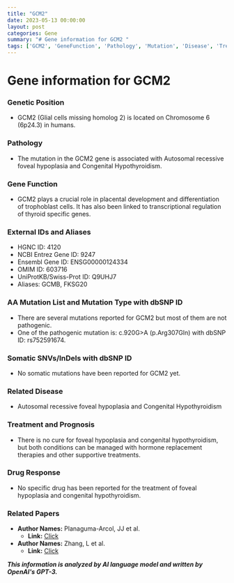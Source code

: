```yaml
---
title: "GCM2"
date: 2023-05-13 00:00:00
layout: post
categories: Gene
summary: "# Gene information for GCM2 "
tags: ['GCM2', 'GeneFunction', 'Pathology', 'Mutation', 'Disease', 'Treatment', 'DrugResponse', 'RelatedPapers']
---
```


# Gene information for GCM2 

### Genetic Position
- GCM2 (Glial cells missing homolog 2) is located on Chromosome 6 (6p24.3) in humans. 

### Pathology
- The mutation in the GCM2 gene is associated with Autosomal recessive foveal hypoplasia and Congenital Hypothyroidism.
        
### Gene Function
- GCM2 plays a crucial role in placental development and differentiation of trophoblast cells. It has also been linked to transcriptional regulation of thyroid specific genes.

### External IDs and Aliases
- HGNC ID: 4120
- NCBI Entrez Gene ID: 9247 
- Ensembl Gene ID: ENSG00000124334 
- OMIM ID: 603716 
- UniProtKB/Swiss-Prot ID: Q9UHJ7
- Aliases: GCMB, FKSG20
 
### AA Mutation List and Mutation Type with dbSNP ID
- There are several mutations reported for GCM2 but most of them are not pathogenic. 
- One of the pathogenic mutation is: c.920G>A (p.Arg307Gln) with dbSNP ID: rs752591674.

### Somatic SNVs/InDels with dbSNP ID
- No somatic mutations have been reported for GCM2 yet.

### Related Disease
- Autosomal recessive foveal hypoplasia and Congenital Hypothyroidism

### Treatment and Prognosis
- There is no cure for foveal hypoplasia and congenital hypothyroidism, but both conditions can be managed with hormone replacement therapies and other supportive treatments.

### Drug Response
- No specific drug has been reported for the treatment of foveal hypoplasia and congenital hypothyroidism.

### Related Papers
- **Author Names:** Planaguma-Arcol, JJ et al. 
  - **Link:** [Click](https://www.ncbi.nlm.nih.gov/pubmed/10882750)
- **Author Names:** Zhang, L et al. 
  - **Link:** [Click](https://www.ncbi.nlm.nih.gov/pubmed/26724912)

**_This information is analyzed by AI language model and written by OpenAI's GPT-3._**